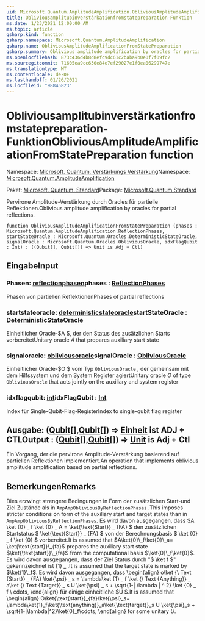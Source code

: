 ```yaml
---
uid: Microsoft.Quantum.AmplitudeAmplification.ObliviousAmplitudeAmplificationFromStatePreparation
title: Obliviousamplitubinverstärkationfromstatepreparation-Funktion
ms.date: 1/23/2021 12:00:00 AM
ms.topic: article
qsharp.kind: function
qsharp.namespace: Microsoft.Quantum.AmplitudeAmplification
qsharp.name: ObliviousAmplitudeAmplificationFromStatePreparation
qsharp.summary: Oblivious amplitude amplification by oracles for partial reflections.
ms.openlocfilehash: 873c436d4b8d8efc9dc61c2baba9b0e0f7f09fc2
ms.sourcegitcommit: 71605ea9cc630e84e7ef29027e1f0ea06299747e
ms.translationtype: MT
ms.contentlocale: de-DE
ms.lasthandoff: 01/26/2021
ms.locfileid: "98845823"
---
```

# <a name="obliviousamplitudeamplificationfromstatepreparation-function"></a><span data-ttu-id="b19ca-102">Obliviousamplitubinverstärkationfromstatepreparation-Funktion</span><span class="sxs-lookup"><span data-stu-id="b19ca-102">ObliviousAmplitudeAmplificationFromStatePreparation function</span></span>

<span data-ttu-id="b19ca-103">Namespace: [Microsoft. Quantum. Verstärkungs Verstärkung](xref:Microsoft.Quantum.AmplitudeAmplification)</span><span class="sxs-lookup"><span data-stu-id="b19ca-103">Namespace: [Microsoft.Quantum.AmplitudeAmplification](xref:Microsoft.Quantum.AmplitudeAmplification)</span></span>

<span data-ttu-id="b19ca-104">Paket: [Microsoft. Quantum. Standard](https://nuget.org/packages/Microsoft.Quantum.Standard)</span><span class="sxs-lookup"><span data-stu-id="b19ca-104">Package: [Microsoft.Quantum.Standard](https://nuget.org/packages/Microsoft.Quantum.Standard)</span></span>


<span data-ttu-id="b19ca-105">Pervirone Amplitude-Verstärkung durch Oracles für partielle Reflektionen.</span><span class="sxs-lookup"><span data-stu-id="b19ca-105">Oblivious amplitude amplification by oracles for partial reflections.</span></span>

```qsharp
function ObliviousAmplitudeAmplificationFromStatePreparation (phases : Microsoft.Quantum.AmplitudeAmplification.ReflectionPhases, startStateOracle : Microsoft.Quantum.Oracles.DeterministicStateOracle, signalOracle : Microsoft.Quantum.Oracles.ObliviousOracle, idxFlagQubit : Int) : ((Qubit[], Qubit[]) => Unit is Adj + Ctl)
```


## <a name="input"></a><span data-ttu-id="b19ca-106">Eingabe</span><span class="sxs-lookup"><span data-stu-id="b19ca-106">Input</span></span>

### <a name="phases--reflectionphases"></a><span data-ttu-id="b19ca-107">Phasen: [reflectionphasen](xref:Microsoft.Quantum.AmplitudeAmplification.ReflectionPhases)</span><span class="sxs-lookup"><span data-stu-id="b19ca-107">phases : [ReflectionPhases](xref:Microsoft.Quantum.AmplitudeAmplification.ReflectionPhases)</span></span>

<span data-ttu-id="b19ca-108">Phasen von partiellen Reflektionen</span><span class="sxs-lookup"><span data-stu-id="b19ca-108">Phases of partial reflections</span></span>


### <a name="startstateoracle--deterministicstateoracle"></a><span data-ttu-id="b19ca-109">startstateoracle: [deterministicstateoracle](xref:Microsoft.Quantum.Oracles.DeterministicStateOracle)</span><span class="sxs-lookup"><span data-stu-id="b19ca-109">startStateOracle : [DeterministicStateOracle](xref:Microsoft.Quantum.Oracles.DeterministicStateOracle)</span></span>

<span data-ttu-id="b19ca-110">Einheitlicher Oracle-$A $, der den Status des zusätzlichen Starts vorbereitet</span><span class="sxs-lookup"><span data-stu-id="b19ca-110">Unitary oracle $A$ that prepares auxiliary start state</span></span>


### <a name="signaloracle--obliviousoracle"></a><span data-ttu-id="b19ca-111">signaloracle: [obliviousoracle](xref:Microsoft.Quantum.Oracles.ObliviousOracle)</span><span class="sxs-lookup"><span data-stu-id="b19ca-111">signalOracle : [ObliviousOracle](xref:Microsoft.Quantum.Oracles.ObliviousOracle)</span></span>

<span data-ttu-id="b19ca-112">Einheitlicher Oracle-$O $ vom Typ `ObliviousOracle` , der gemeinsam mit dem Hilfssystem und dem System Register agiert</span><span class="sxs-lookup"><span data-stu-id="b19ca-112">Unitary oracle $O$ of type `ObliviousOracle` that acts jointly on the auxiliary and system register</span></span>


### <a name="idxflagqubit--int"></a><span data-ttu-id="b19ca-113">idxflagqubit: [int](xref:microsoft.quantum.lang-ref.int)</span><span class="sxs-lookup"><span data-stu-id="b19ca-113">idxFlagQubit : [Int](xref:microsoft.quantum.lang-ref.int)</span></span>

<span data-ttu-id="b19ca-114">Index für Single-Qubit-Flag-Register</span><span class="sxs-lookup"><span data-stu-id="b19ca-114">Index to single-qubit flag register</span></span>



## <a name="output--qubitqubit--unit--is-adj--ctl"></a><span data-ttu-id="b19ca-115">Ausgabe: ([Qubit](xref:microsoft.quantum.lang-ref.qubit)[],[Qubit](xref:microsoft.quantum.lang-ref.qubit)[]) => [Einheit](xref:microsoft.quantum.lang-ref.unit)  ist ADJ + CTL</span><span class="sxs-lookup"><span data-stu-id="b19ca-115">Output : ([Qubit](xref:microsoft.quantum.lang-ref.qubit)[],[Qubit](xref:microsoft.quantum.lang-ref.qubit)[]) => [Unit](xref:microsoft.quantum.lang-ref.unit)  is Adj + Ctl</span></span>

<span data-ttu-id="b19ca-116">Ein Vorgang, der die pervirone Amplitude-Verstärkung basierend auf partiellen Reflektionen implementiert.</span><span class="sxs-lookup"><span data-stu-id="b19ca-116">An operation that implements oblivious amplitude amplification based on partial reflections.</span></span>

## <a name="remarks"></a><span data-ttu-id="b19ca-117">Bemerkungen</span><span class="sxs-lookup"><span data-stu-id="b19ca-117">Remarks</span></span>

<span data-ttu-id="b19ca-118">Dies erzwingt strengere Bedingungen in Form der zusätzlichen Start-und Ziel Zustände als in `AmpAmpObliviousByReflectionPhases` .</span><span class="sxs-lookup"><span data-stu-id="b19ca-118">This imposes stricter conditions on form of the auxiliary start and target states than in `AmpAmpObliviousByReflectionPhases`.</span></span>
<span data-ttu-id="b19ca-119">Es wird davon ausgegangen, dass $A \ket {0} \_ f \ket {0} \_ A = \ket{\text{Start}} \_ {FA} $ den zusätzlichen Startstatus $ \ket{\text{Start}} \_ {FA} $ von der Berechnungsbasis $ \ket {0} \_ f \ket {0} $ vorbereitet.</span><span class="sxs-lookup"><span data-stu-id="b19ca-119">It is assumed that $A\ket{0}\_f\ket{0}\_a= \ket{\text{start}}\_{fa}$ prepares the auxiliary start state $\ket{\text{start}}\_{fa}$ from the computational basis $\ket{0}\_f\ket{0}$.</span></span>
<span data-ttu-id="b19ca-120">Es wird davon ausgegangen, dass der Ziel Status durch "$ \ket f $" gekennzeichnet ist {1} \_ .</span><span class="sxs-lookup"><span data-stu-id="b19ca-120">It is assumed that the target state is marked by $\ket{1}\_f$.</span></span>
<span data-ttu-id="b19ca-121">Es wird davon ausgegangen, dass \begin{align} o\ket {\ Text {Start}} \_ {FA} \ket{\psi} \_ s = \lambda\ket {1} \_ f \ket {\ Text {Anything}} \_ a\ket {\ Text {Target}} \_ s U \ket{\psi} \_ s + \sqrt{1-| \lambda | ^ 2} \ket {0} \_ f \ cdots, \end{align} für einige einheitliche $U $.</span><span class="sxs-lookup"><span data-stu-id="b19ca-121">It is assumed that \begin{align} O\ket{\text{start}}\_{fa}\ket{\psi}\_s= \lambda\ket{1}\_f\ket{\text{anything}}\_a\ket{\text{target}}\_s U \ket{\psi}\_s + \sqrt{1-|\lambda|^2}\ket{0}\_f\cdots, \end{align} for some unitary $U$.</span></span>